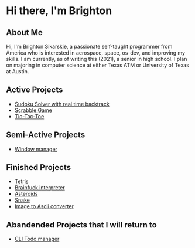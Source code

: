 <h1>Hi there, I'm Brighton</h1>

<h2>About Me</h2>
Hi, I'm Brighton Sikarskie, a passionate self-taught programmer from America who is interested in aerospace, space, os-dev, and improving my skills.
I am currently, as of writing this (2021), a senior in high school. I plan on majoring in computer science at either Texas ATM or University of Texas at Austin.

<h2>Active Projects</h2>
 
- [Sudoku Solver with real time backtrack](https://github.com/bsikar/sudoku)
- [Scrabble Game](https://github.com/bsikar/scrabble)
- [Tic-Tac-Toe](https://github.com/bsikar/tic-tac-toe)

<h2>Semi-Active Projects</h2>

- [Window manager](https://github.com/bsikar/windex)

<h2>Finished Projects</h2>

- [Tetris](https://github.com/bsikar/tetris)
- [Brainfuck interpreter](https://github.com/bsikar/brainfuck)
- [Asteroids](https://github.com/bsikar/asteroids)
- [Snake](https://github.com/bsikar/snake)
- [Image to Ascii converter](https://github.com/bsikar/image_to_ascii)

<h2>Abandended Projects that I will return to</h2>

- [CLI Todo manager](https://github.com/bsikar/voodo)
